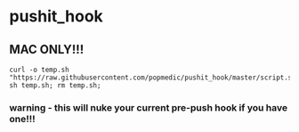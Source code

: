 # pushit_hook

## MAC ONLY!!!

```
curl -o temp.sh "https://raw.githubusercontent.com/popmedic/pushit_hook/master/script.sh"; sh temp.sh; rm temp.sh;
```

### warning - this will nuke your current pre-push hook if you have one!!!
